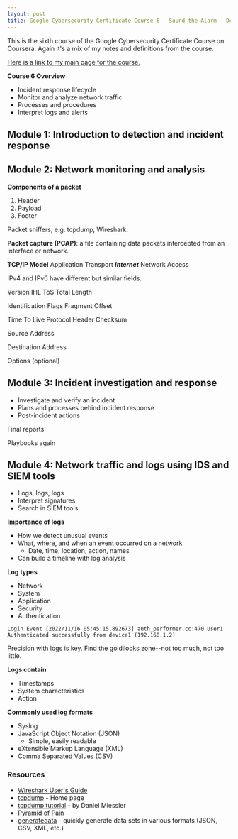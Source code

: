 ```yaml
---
layout: post
title: Google Cybersecurity Certificate Course 6 - Sound the Alarm - Detection and Response
---
```

This is the sixth course of the Google Cybersecurity Certificate Course on Coursera. Again it's a mix of my notes and definitions from the course.

[Here is a link to my main page for the course.](https://1dgk.github.io/2024/01/24/gcc-course-index.html)

**Course 6 Overview**
- Incident response lifecycle
- Monitor and analyze network traffic
- Processes and procedures
- Interpret logs and alerts

## Module 1: Introduction to detection and incident response

## Module 2: Network monitoring and analysis

**Components of a packet**
1. Header
2. Payload
3. Footer

Packet sniffers, e.g. tcpdump, Wireshark.

**Packet capture (PCAP)**: a file containing data packets intercepted from an interface or network. 

**TCP/IP Model**
Application
Transport
***Internet***
Network Access

IPv4 and IPv6 have different but similar fields.

Version
IHL 
ToS
Total Length

Identification
Flags
Fragment Offset

Time To Live
Protocol
Header Checksum

Source Address

Destination Address

Options (optional)

## Module 3: Incident investigation and response
- Investigate and verify an incident
- Plans and processes behind incident response
- Post-incident actions

Final reports 

Playbooks again

## Module 4: Network traffic and logs using IDS and SIEM tools
- Logs, logs, logs
- Interpret signatures
- Search in SIEM tools

**Importance of logs**
- How we detect unusual events
- What, where, and when an event occurred on a network
    - Date, time, location, action, names
- Can build a timeline with log analysis

**Log types**
- Network
- System
- Application
- Security
- Authentication

```Login Event [2022/11/16 05:45:15.892673] auth_performer.cc:470 User1 Authenticated successfully from device1 (192.168.1.2)```

Precision with logs is key. Find the goldilocks zone--not too much, not too little.

**Logs contain**
- Timestamps
- System characteristics
- Action

**Commonly used log formats**
- Syslog
- JavaScript Object Notation (JSON)
    - Simple, easily readable
- eXtensible Markup Language (XML)
- Comma Separated Values (CSV)

### Resources
- [Wireshark User's Guide](https://www.wireshark.org/docs/wsug_html/)
- [tcpdump](https://www.tcpdump.org/) - Home page
- [tcpdump tutorial](https://danielmiessler.com/p/tcpdump/) - by Daniel Miessler
- [Pyramid of Pain](http://detect-respond.blogspot.com/2013/03/the-pyramid-of-pain.html)
- [generatedata](https://generatedata.com/) - quickly generate data sets in various formats (JSON, CSV, XML, etc.)